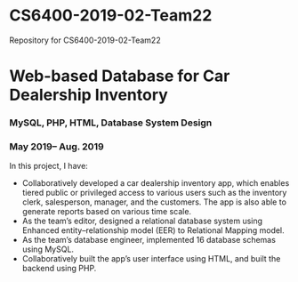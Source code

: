 # CS6400-2019-02-Team22
Repository for CS6400-2019-02-Team22

# Web-based Database for Car Dealership Inventory 
### MySQL, PHP, HTML, Database System Design     		      
### May 2019– Aug. 2019

In this project, I have:
-	Collaboratively developed a car dealership inventory app, which enables tiered public or privileged access to various users such as the inventory clerk, salesperson, manager, and the customers. The app is also able to generate reports based on various time scale.
-	As the team’s editor, designed a relational database system using Enhanced entity–relationship model (EER) to Relational Mapping model.
-	As the team’s database engineer, implemented 16 database schemas using MySQL. 
-	Collaboratively built the app’s user interface using HTML, and built the backend using PHP.


